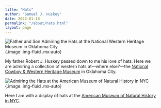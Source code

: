 ```yaml
---
title: "Hats"
author: "Samuel J. Huskey"
date: 2022-01-18
permalink: "/about/hats.html"
layout: page
---
```


![Father and Son Admiring the Hats at the National Western Heritage Museum in Oklahoma City](/assets/images/hats.png){.image .img-fluid .mx-auto}

My father Robert J. Huskey passed down to me his love of hats. Here we are admiring a collection of western hats at—where else?—the [National Cowboy & Western Heritage Museum](https://nationalcowboymuseum.org/) in Oklahoma City.

![Admiring the Hats at the American Museum of Natural History in NYC](/assets/images/hats2.png){.image .img-fluid .mx-auto}

Here I am with a display of hats at the [American Museum of Natural History in NYC](https://www.amnh.org/).
